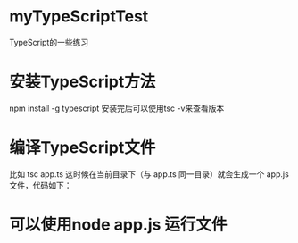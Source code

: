# myTypeScriptTest
TypeScript的一些练习

# 安装TypeScript方法
npm install -g typescript
安装完后可以使用tsc -v来查看版本

# 编译TypeScript文件
比如 tsc app.ts 这时候在当前目录下（与 app.ts 同一目录）就会生成一个 app.js 文件，代码如下：

# 可以使用node app.js 运行文件

